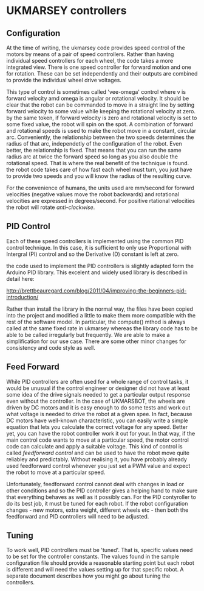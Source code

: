 # UKMARSEY controllers

## Configuration

At the time of writing, the ukmarsey code provides speed control of the motors by means of a pair of speed controllers. Rather than having individual speed controllers for each wheel, the code takes a more integrated view. There is one speed controller for forward motion and one for rotation. These can be set independently and their outputs are combined to provide the individual wheel drive voltages.

This type of control is sometimes called 'vee-omega' control where v is forward velocity amd omega is angular or rotational velocity. It should be clear that the robot can be commanded to move in a straight line by setting forward velocity to some value while keeping the rotational velocity at zero. by the same token, if forward velocity is zero and rotational velocity is set to some fixed value, the robot will spin on the spot. A combination of forward and rotational speeds is used to make the robot move in a constant, circular arc. Conveniently, the relationship between the two speeds determines the radius of that arc, independetly of the configuration of the robot. Even better, the relationship is fixed. That means that you can run the same radius arc at twice the forward speed so long as you also double the rotational speed. That is where the real benefit of the technique is found. the robot code takes care of how fast each wheel must turn, you just have to provide two speeds and you will know the radius of the resulting curve.

For the convenience of humans, the units used are mm/second for forward velocities (negative values move the robot backwards) and rotational velocities are expressed in degrees/second. For positive rtational velocities the robot will rotate _anti-clockwise_.

## PID Control

Each of these speed controllers is implemented using the common PID control technique. In this case, it is sufficient to only use Proportional with Intergral (PI) control and so the Derivative (D) constant is left at zero.

the code used to implement the PID controllers is slightly adapted form the Arduino PID library. This excelent and widely used library is described in detail here:

http://brettbeauregard.com/blog/2011/04/improving-the-beginners-pid-introduction/

Rather than install the library in the normal way, the files have been copied into the project and modified a little to make them more compatible with the rest of the software model. In particular, the compute() mthod is always called at the same fixed rate in ukmarsey whereas the library code has to be able to be called irregularly but frequently. We are able to make a simplification for our use case. There are some other minor changes for consistency and code style as well.

## Feed Forward

While PID controllers are often used for a whole range of control tasks, it would be unusual if the control engineer or designer did not have at least some idea of the drive signals needed to get a particular output response even without the controller. In the case of UKMARSBOT, the wheels are driven by DC motors and it is easy enough to do some tests and work out what voltage is needed to drive the robot at a given spee. In fact, because DC motors have well-known characteristic, you can easily write a simple equation that lets you calculate the correct voltage for any speed. Better yet, you can have the robot controller work it out for your. In that way, if the main control code wants to move at a particular speed, the motor control code can calculate and apply a suitable voltage. This kind of control is called _feedforward control_ and can be used to have the robot move quite reliabley and predictably. Without realising it, you have probably already used feedforward control whenever you just set a PWM value and expect the robot to move at a particular speed.

Unfortunately, feedforward control cannot deal with changes in load or other conditions and so the PID controller gives a helping hand to make sure that everything behaves as well as it possibly can. For the PID contyroller to do its best job, it must be tuned for each robot. If the robot configuration changes - new motors, extra weight, different wheels etc - then both the feedforward and PID controllers will need to be adjusted.

## Tuning

To work well, PID controllers must be 'tuned'. That is, specific values need to be set for the controller constants. The values found in the sample configuration file should provide a reasonable starting point but each robot is different and will need the values setting up for that specific robot. A separate document describes how you might go about tuning the controllers.